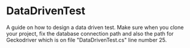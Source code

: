 # DataDrivenTest
A guide on how to design a data driven test.
Make sure when you clone your project, fix the database connection path and also the path for Geckodriver which is on file "DataDrivenTest.cs" line number 25.
